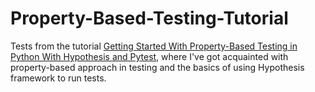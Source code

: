 # Property-Based-Testing-Tutorial
Tests from the tutorial [Getting Started With Property-Based Testing in Python With Hypothesis and Pytest](https://semaphoreci.com/blog/property-based-testing-python-hypothesis-pytest#why-bother-with-property-based-testing), where I've got acquainted with property-based approach in testing and the basics of using Hypothesis framework to run tests.
